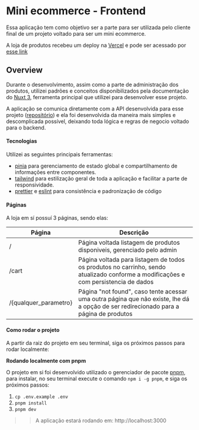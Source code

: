 
# Mini ecommerce - Frontend

Essa aplicação tem como objetivo ser a parte para ser utilizada pelo cliente final de um projeto voltado para ser um mini ecommerce.

A loja de produtos recebeu um deploy na [Vercel](https://vercel.com) e pode ser acessado por [esse link](mini-ecommerce-webapp.vercel.app)

## Overview
Durante o desenvolvimento, assim como a parte de administração dos produtos, utilizei  padrões e conceitos disponibilizados pela documentação do [Nuxt 3](https://nuxt.com/docs/guide/directory-structure/nuxt), ferramenta principal que utilizei para desenvolver esse projeto.

A aplicação se comunica diretamente com a API desenvolvida para esse projeto ([repositório](https://github.com/ppessanhadev/mini-ecommerce-api)) e ela foi desenvolvida da maneira mais simples e descomplicada possível, deixando toda lógica e regras de negocio voltado para o backend.

#### Tecnologias
Utilizei as seguintes principais ferramentas:

- [pinia](https://pinia.vuejs.org/introduction.html) para gerenciamento de estado global e compartilhamento de informações entre componentes.
- [tailwind](https://docs.nestjs.com/techniques/mongodb) para estilização geral de toda a aplicação e facilitar a parte de responsividade.
- [prettier](https://prettier.io) e [eslint](https://eslint.org) para consistência e padronização de código

#### Páginas

A loja em sí possuí 3 páginas, sendo elas:

| Página                | Descrição                                                                                                                             |
|-----------------------|---------------------------------------------------------------------------------------------------------------------------------------|
| /                     | Página voltada listagem de produtos disponiveis, gerenciado pelo admin                                                                |
| /cart                 | Página voltada para listagem de todos os produtos no carrinho, sendo atualizado conforme a modificações e com persistencia de dados   |
| /{qualquer_parametro} | Página "not found", caso tente acessar uma outra página que não existe, lhe dá a opção de ser redirecionado para a página de produtos |

#### Como rodar o projeto

A partir da raiz do projeto em seu terminal, siga os próximos passos para rodar localmente:

**Rodando localmente com pnpm**

O projeto em si foi desenvolvido utilizado o gerenciador de pacote [pnpm](https://pnpm.io), para instalar, no seu terminal execute o comando `npm i -g pnpm`, e siga os próximos passos:

1. `cp .env.example .env`
2. `pnpm install`
2. `pnpm dev`


>> A aplicação estará rodando em: http://localhost:3000
